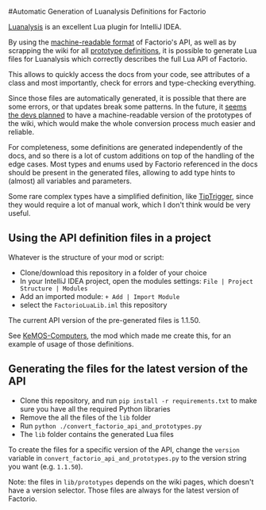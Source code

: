 
#Automatic Generation of Luanalysis Definitions for Factorio


[Luanalysis](https://github.com/Benjamin-Dobell/IntelliJ-Luanalysis) is an excellent Lua plugin for IntelliJ IDEA.

By using the [machine-readable format](https://lua-api.factorio.com/latest/json-docs.html) of Factorio's API, 
as well as by scrapping the wiki for all [prototype definitions](https://wiki.factorio.com/Prototype_overview),
it is possible to generate Lua files for Luanalysis which correctly describes the full Lua API of Factorio.

This allows to quickly access the docs from your code, see attributes of a class and most importantly, check for errors 
and type-checking everything.

Since those files are automatically generated, it is possible that there are some errors, or that updates break some 
patterns. In the future, it [seems the devs planned](https://factorio.com/blog/post/fff-368) to have a machine-readable 
version of the prototypes of the wiki, which would make the whole conversion process much easier and reliable.

For completeness, some definitions are generated independently of the docs, and so there is a lot of custom additions on
top of the handling of the edge cases.
Most types and enums used by Factorio referenced in the docs should be present in the generated files, allowing to add 
type hints to (almost) all variables and parameters.

Some rare complex types have a simplified definition, like [TipTrigger](https://wiki.factorio.com/Types/TipTrigger), since
they would require a lot of manual work, which I don't think would be very useful. 


## Using the API definition files in a project

Whatever is the structure of your mod or script:
 - Clone/download this repository in a folder of your choice
 - In your IntelliJ IDEA project, open the modules settings: `File | Project Structure | Modules`
 - Add an imported module: `+ Add | Import Module` 
 - select the `FactorioLuaLib.iml` this repository

The current API version of the pre-generated files is 1.1.50. 

[//]: # (TODO: remember to update this version number at each re-generation)

See [KeMOS-Computers](https://github.com/Keluaa/KeMOS-Computers), the mod which made me create this, for an example of 
usage of those definitions.


## Generating the files for the latest version of the API

 - Clone this repository, and run `pip install -r requirements.txt` to make sure you have all the required Python libraries
 - Remove the all the files of the `lib` folder
 - Run `python ./convert_factorio_api_and_prototypes.py`
 - The `lib` folder contains the generated Lua files

To create the files for a specific version of the API, change the `version` variable in `convert_factorio_api_and_prototypes.py`
to the version string you want (e.g. `1.1.50`).

Note: the files in `lib/prototypes` depends on the wiki pages, which doesn't have a version selector. 
Those files are always for the latest version of Factorio.
